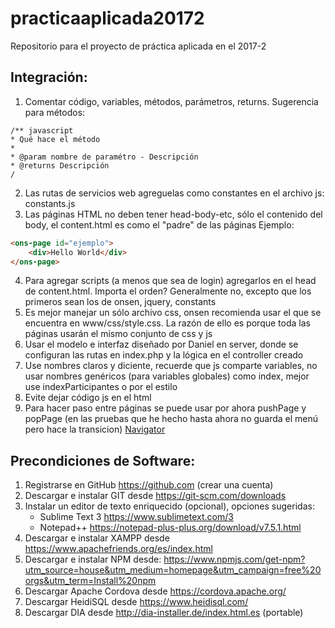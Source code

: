 # practicaaplicada20172
Repositorio para el proyecto de práctica aplicada en el 2017-2

## Integración:
1. Comentar código, variables, métodos, parámetros, returns. 
Sugerencia para métodos:
```
/** javascript
* Qué hace el método
*
* @param nombre de paramétro - Descripción
* @returns Descripción 
/
```
2. Las rutas de servicios web agreguelas como constantes en el archivo js: constants.js
3. Las páginas HTML no deben tener head-body-etc, sólo el contenido del body, el content.html es como el "padre" de las páginas
Ejemplo:
``` html
<ons-page id="ejemplo">
    <div>Hello World</div>
</ons-page>  
```
4. Para agregar scripts (a menos que sea de login) agregarlos en el head de content.html. Importa el orden? Generalmente no, excepto que los primeros sean los de onsen, jquery, constants
5. Es mejor manejar un sólo archivo css, onsen recomienda usar el que se encuentra en www/css/style.css. La razón de ello es porque toda las páginas usarán el mismo conjunto de css y js
6. Usar el modelo e interfaz diseñado por Daniel en server, donde se configuran las rutas en index.php y la lógica en el controller creado
7. Use nombres claros y diciente, recuerde que js comparte variables, no usar nombres genéricos (para variables globales) como index, mejor use indexParticipantes o por el estilo
8. Evite dejar código js en el html
9. Para hacer paso entre páginas se puede usar por ahora pushPage y popPage (en las pruebas que he hecho hasta ahora no guarda el menú pero hace la transicion) [Navigator](https://onsen.io/v2/api/js/ons-navigator.html)

## Precondiciones de Software:
1.  Registrarse en GitHub https://github.com (crear una cuenta)
2.  Descargar e instalar GIT desde   https://git-scm.com/downloads
3.  Instalar un editor de texto enriquecido (opcional), opciones sugeridas:
    - Sublime Text 3  https://www.sublimetext.com/3
    - Notepad++  https://notepad-plus-plus.org/download/v7.5.1.html
4.  Descargar e instalar XAMPP desde https://www.apachefriends.org/es/index.html
5.  Descargar e instalar NPM desde:
    https://www.npmjs.com/get-npm?utm_source=house&utm_medium=homepage&utm_campaign=free%20orgs&utm_term=Install%20npm
6.  Descargar Apache Cordova desde https://cordova.apache.org/
7.  Descargar HeidiSQL desde https://www.heidisql.com/
8.  Descargar DIA desde http://dia-installer.de/index.html.es (portable)
